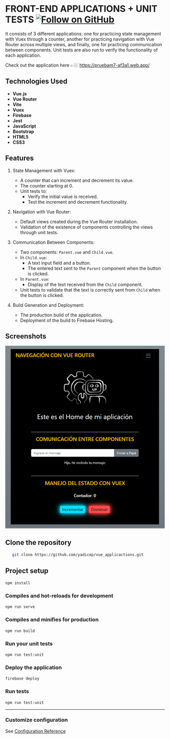 # **FRONT-END APPLICATIONS + UNIT TESTS** [![Follow on GitHub](https://img.shields.io/github/followers/YADICEP?label=Follow&style=social)](https://github.com/YADICEP)
It consists of 3 different applications: one for practicing state management with Vuex through a counter, another for practicing navigation with Vue Router across multiple views, and finally, one for practicing communication between components. Unit tests are also run to verify the functionality of each application.

Check out the application here 👉🏼 https://pruebam7-af3a1.web.app/


## **Technologies Used**
- **Vue.js**
- **Vue Router**
- **Vite**
- **Vuex**
- **Firebase**
- **Jest**
- **JavaScript**
- **Bootstrap**
- **HTML5**
- **CSS3**

## **Features**
1. State Management with Vuex:
   - A counter that can increment and decrement its value.  
   - The counter starting at 0.  
   - Unit tests to:  
     - Verify the initial value is received.  
     - Test the increment and decrement functionality.  

2. Navigation with Vue Router:
   - Default views created during the Vue Router installation.  
   - Validation of the existence of components controlling the views through unit tests.  

3. Communication Between Components:
   - Two components: `Parent.vue` and `Child.vue`.  
   - In `Child.vue`:  
     - A text input field and a button.  
     - The entered text sent to the `Parent` component when the button is clicked.  
   - In `Parent.vue`:  
     - Display of the text received from the `Child` component.  
   - Unit tests to validate that the text is correctly sent from `Child` when the button is clicked.  

4. Build Generation and Deployment:
   - The production build of the application.  
   - Deployment of the build to Firebase Hosting.  

## **Screenshots**
<p align="center">
  <img src="src/assets/img/capture.png" alt="Application Preview">
</p>






## Clone the repository
```bash
   git clone https://github.com/yadicep/vue_applicactions.git
```

## Project setup
```
npm install
```

### Compiles and hot-reloads for development
```
npm run serve
```

### Compiles and minifies for production
```
npm run build
```

### Run your unit tests
```
npm run test:unit
```

### Deploy the application
```
firebase deploy
```

### Run tests
```
npm run test:unit
```

---

### Customize configuration
See [Configuration Reference](https://cli.vuejs.org/config/)




